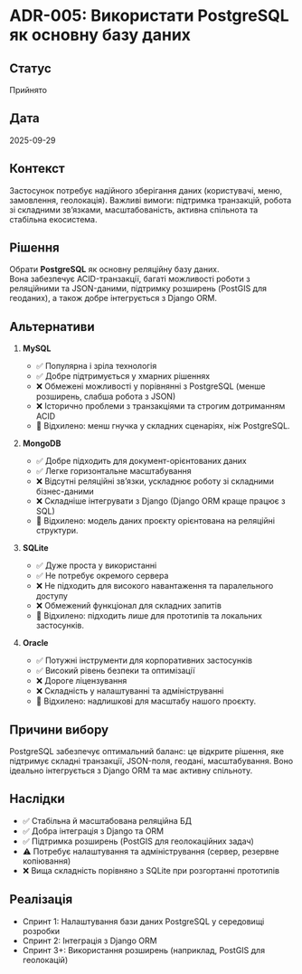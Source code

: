 # ADR-005: Використати PostgreSQL як основну базу даних  

## Статус
Прийнято  

## Дата
2025-09-29  

## Контекст
Застосунок потребує надійного зберігання даних (користувачі, меню, замовлення, геолокація). Важливі вимоги: підтримка транзакцій, робота зі складними зв’язками, масштабованість, активна спільнота та стабільна екосистема.  

## Рішення
Обрати **PostgreSQL** як основну реляційну базу даних.  
Вона забезпечує ACID-транзакції, багаті можливості роботи з реляційними та JSON-даними, підтримку розширень (PostGIS для геоданих), а також добре інтегрується з Django ORM.  

## Альтернативи  

1. **MySQL**  
   - ✅ Популярна і зріла технологія  
   - ✅ Добре підтримується у хмарних рішеннях  
   - ❌ Обмежені можливості у порівнянні з PostgreSQL (менше розширень, слабша робота з JSON)  
   - ❌ Історично проблеми з транзакціями та строгим дотриманням ACID  
   - 🔴 Відхилено: менш гнучка у складних сценаріях, ніж PostgreSQL.  

2. **MongoDB**  
   - ✅ Добре підходить для документ-орієнтованих даних  
   - ✅ Легке горизонтальне масштабування  
   - ❌ Відсутні реляційні зв’язки, ускладнює роботу зі складними бізнес-даними  
   - ❌ Складніше інтегрувати з Django (Django ORM краще працює з SQL)  
   - 🔴 Відхилено: модель даних проєкту орієнтована на реляційні структури.  

3. **SQLite**  
   - ✅ Дуже проста у використанні  
   - ✅ Не потребує окремого сервера  
   - ❌ Не підходить для високого навантаження та паралельного доступу  
   - ❌ Обмежений функціонал для складних запитів  
   - 🔴 Відхилено: підходить лише для прототипів та локальних застосунків.  

4. **Oracle**  
   - ✅ Потужні інструменти для корпоративних застосунків  
   - ✅ Високий рівень безпеки та оптимізації  
   - ❌ Дороге ліцензування  
   - ❌ Складність у налаштуванні та адмініструванні  
   - 🔴 Відхилено: надлишкові для масштабу нашого проєкту.  

## Причини вибору
PostgreSQL забезпечує оптимальний баланс: це відкрите рішення, яке підтримує складні транзакції, JSON-поля, геодані, масштабування. Воно ідеально інтегрується з Django ORM та має активну спільноту.  

## Наслідки
- ✅ Стабільна й масштабована реляційна БД  
- ✅ Добра інтеграція з Django та ORM  
- ✅ Підтримка розширень (PostGIS для геолокаційних задач)  
- ⚠️ Потребує налаштування та адміністрування (сервер, резервне копіювання)  
- ❌ Вища складність порівняно з SQLite при розгортанні прототипів  

## Реалізація
- Спринт 1: Налаштування бази даних PostgreSQL у середовищі розробки  
- Спринт 2: Інтеграція з Django ORM  
- Спринт 3+: Використання розширень (наприклад, PostGIS для геолокацій)  
